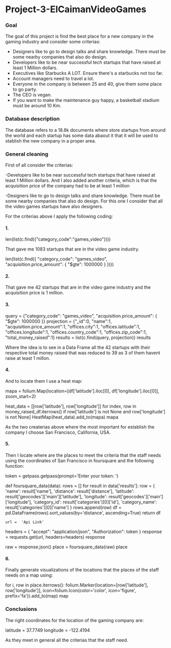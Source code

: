 # Project-3-ElCaimanVideoGames


### Goal

The goal of this project is find the best place for a new company in the gaming industry and consider some criterias:

- Designers like to go to design talks and share knowledge. There must be some nearby companies that also do design.
- Developers like to be near successful tech startups that have raised at least 1 Million dollars.
- Executives like Starbucks A LOT. Ensure there's a starbucks not too far.
- Account managers need to travel a lot.
- Everyone in the company is between 25 and 40, give them some place to go party.
- The CEO is vegan.
- If you want to make the maintenance guy happy, a basketball stadium must be around 10 Km.




### Database description

The database refers to a 18.8k documents where store startups from around the world and each startup has some data abaout it that it will be used to stablish the new company in a proper area.


### General cleaning

First of all consider the criterias:

-Developers like to be near successful tech startups that have raised at least 1 Million dollars. And I also added another criteria, which is that the acquisition price of the company had to be at least 1 million

-Designers like to go to design talks and share knowledge. There must be some nearby companies that also do design. For this one I consider that all the video games startups have also designers. 


For the criterias above I apply the following coding:

#### 1.

len(list(c.find({"category_code":"games_video"})))

That gave me 1083 startups that are in the video game industry.

len(list(c.find({
    "category_code": "games_video",
    "acquisition.price_amount": { "$gte": 1000000 }
})))


#### 2.

That gave me 42 startups that are in the video game industry and the acquisition price is 1 million.


#### 3.

query = {"category_code": "games_video",
    "acquisition.price_amount": { "$gte": 1000000 }}
projection = {"_id":0, "name":1, "acquisition.price_amount":1, "offices.city":1, "offices.latitude":1, "offices.longitude":1, "offices.country_code":1, "offices.zip_code":1, "total_money_raised":1}
results = list(c.find(query, projection))
results


Where the idea is to see in a Data Frame all the 42 startups with their respective total money raised that was reduced to 39 as 3 of them havent raise at least 1 millon. 

#### 4.


And to locate them I use a heat map:


mapa = folium.Map(location=[df['latitude'].iloc[0], df['longitude'].iloc[0]], zoom_start=2)


heat_data = [[row['latitude'], row['longitude']] for index, row in money_raised_df.iterrows() if row['latitude'] is not None and row['longitude'] is not None]
HeatMap(heat_data).add_to(mapa)
mapa



As the two createrias above where the most important for establish the company I choose San Francisco, California, USA.

#### 5.

Then I locate where are the places to meet the criteria that the staff needs using the coordinates of San Francisco in foursquare and the following function:


token = getpass.getpass(prompt='Enter your token: ')


def foursquare_data(data):
    rows = []
    for result in data['results']:
        row = {
            'name': result['name'],
            'distance': result['distance'],
            'latitude': result['geocodes']['main']['latitude'],
            'longitude': result['geocodes']['main']['longitude'],
            'category_id': result['categories'][0]['id'],
            'category_name': result['categories'][0]['name']
        }
        rows.append(row)
    df = pd.DataFrame(rows).sort_values(by='distance', ascending=True)
    return df
    
    
    url =  'Api Link' 

headers = {
    "accept": "application/json",
    "Authorization": token }
response = requests.get(url, headers=headers)
response

raw = response.json()
place = foursquare_data(raw)
place


#### 6.

Finally generate visualizations of the locations that the places of the staff needs on a map using:

for i, row in place.iterrows():
    folium.Marker(location=[row['latitude'], row['longitude']], 
                  icon=folium.Icon(color='color', icon='figure', prefix='fa')).add_to(map)
map    


### Conclusions

The right coordinates for the location of the gaming company are:

latitude = 37.7749
longitude = -122.4194


As they meet in general all the criterias that the staff need.


 







